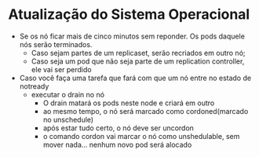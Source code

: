 # Atualização do Sistema Operacional

- Se os nó ficar mais de cinco minutos sem reponder. Os pods daquele nós serão terminados. 
	- Caso sejam partes de um replicaset, serão recriados em outro nó;
	- Caso seja um pod que não seja parte de um replication controller, ele vai ser perdido
- Caso você faça uma tarefa que fará com que um nó entre no estado de notready
	- executar o drain no nó
		- O drain matará os pods neste node e criará em outro
		- ao mesmo tempo, o nó será marcado como cordoned(marcado no unschedule)
		- após estar tudo certo, o nó deve ser uncordon
		- o comando cordon vai marcar o nó como unshedulable, sem mover nada... nenhum novo pod será alocado